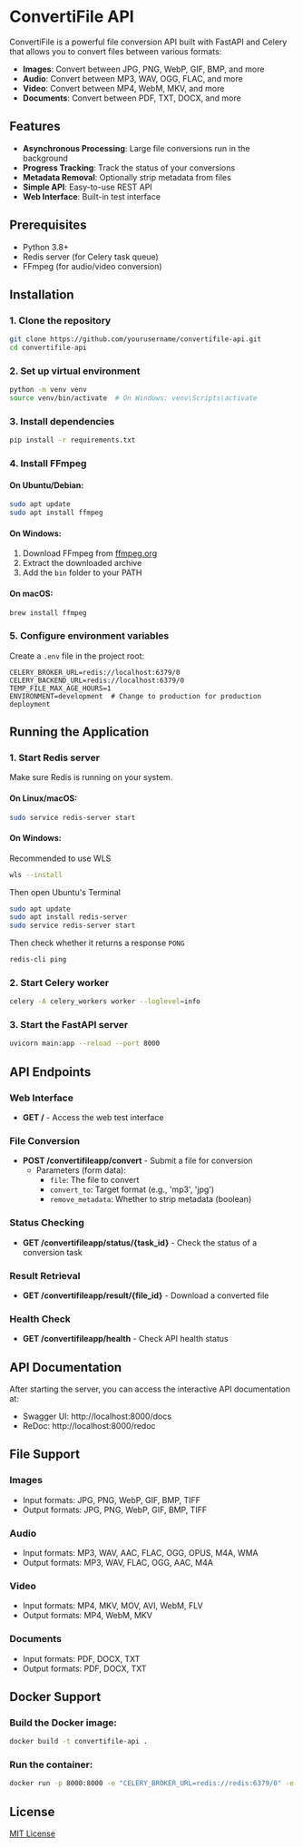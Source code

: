 # ConvertiFile API

ConvertiFile is a powerful file conversion API built with FastAPI and Celery that allows you to convert files between various formats:

- **Images**: Convert between JPG, PNG, WebP, GIF, BMP, and more
- **Audio**: Convert between MP3, WAV, OGG, FLAC, and more
- **Video**: Convert between MP4, WebM, MKV, and more
- **Documents**: Convert between PDF, TXT, DOCX, and more

## Features

- **Asynchronous Processing**: Large file conversions run in the background
- **Progress Tracking**: Track the status of your conversions
- **Metadata Removal**: Optionally strip metadata from files
- **Simple API**: Easy-to-use REST API
- **Web Interface**: Built-in test interface

## Prerequisites

- Python 3.8+
- Redis server (for Celery task queue)
- FFmpeg (for audio/video conversion)

## Installation

### 1. Clone the repository

```bash
git clone https://github.com/yourusername/convertifile-api.git
cd convertifile-api
```

### 2. Set up virtual environment

```bash
python -m venv venv
source venv/bin/activate  # On Windows: venv\Scripts\activate
```

### 3. Install dependencies

```bash
pip install -r requirements.txt
```

### 4. Install FFmpeg

#### On Ubuntu/Debian:
```bash
sudo apt update
sudo apt install ffmpeg
```

#### On Windows:
1. Download FFmpeg from [ffmpeg.org](https://ffmpeg.org/download.html)
2. Extract the downloaded archive
3. Add the `bin` folder to your PATH

#### On macOS:
```bash
brew install ffmpeg
```

### 5. Configure environment variables

Create a `.env` file in the project root:

```
CELERY_BROKER_URL=redis://localhost:6379/0
CELERY_BACKEND_URL=redis://localhost:6379/0
TEMP_FILE_MAX_AGE_HOURS=1
ENVIRONMENT=development  # Change to production for production deployment
```

## Running the Application

### 1. Start Redis server

Make sure Redis is running on your system.

#### On Linux/macOS:
```bash
sudo service redis-server start
```

#### On Windows:
Recommended to use WLS 

```bash
wls --install
```

Then open Ubuntu's Terminal

```bash
sudo apt update
sudo apt install redis-server
sudo service redis-server start
```

Then check whether it returns a response `PONG`

```bash
redis-cli ping
```


### 2. Start Celery worker

```bash
celery -A celery_workers worker --loglevel=info
```

### 3. Start the FastAPI server

```bash
uvicorn main:app --reload --port 8000
```

## API Endpoints

### Web Interface
- **GET /** - Access the web test interface

### File Conversion
- **POST /convertifileapp/convert** - Submit a file for conversion
  - Parameters (form data):
    - `file`: The file to convert
    - `convert_to`: Target format (e.g., 'mp3', 'jpg')
    - `remove_metadata`: Whether to strip metadata (boolean)

### Status Checking
- **GET /convertifileapp/status/{task_id}** - Check the status of a conversion task

### Result Retrieval
- **GET /convertifileapp/result/{file_id}** - Download a converted file

### Health Check
- **GET /convertifileapp/health** - Check API health status

## API Documentation

After starting the server, you can access the interactive API documentation at:
- Swagger UI: http://localhost:8000/docs
- ReDoc: http://localhost:8000/redoc

## File Support

### Images
- Input formats: JPG, PNG, WebP, GIF, BMP, TIFF
- Output formats: JPG, PNG, WebP, GIF, BMP, TIFF

### Audio
- Input formats: MP3, WAV, AAC, FLAC, OGG, OPUS, M4A, WMA
- Output formats: MP3, WAV, FLAC, OGG, AAC, M4A

### Video
- Input formats: MP4, MKV, MOV, AVI, WebM, FLV
- Output formats: MP4, WebM, MKV

### Documents
- Input formats: PDF, DOCX, TXT
- Output formats: PDF, DOCX, TXT

## Docker Support

### Build the Docker image:

```bash
docker build -t convertifile-api .
```

### Run the container:

```bash
docker run -p 8000:8000 -e "CELERY_BROKER_URL=redis://redis:6379/0" -e "CELERY_BACKEND_URL=redis://redis:6379/0" --name convertifile convertifile-api
```

## License

[MIT License](LICENSE)
